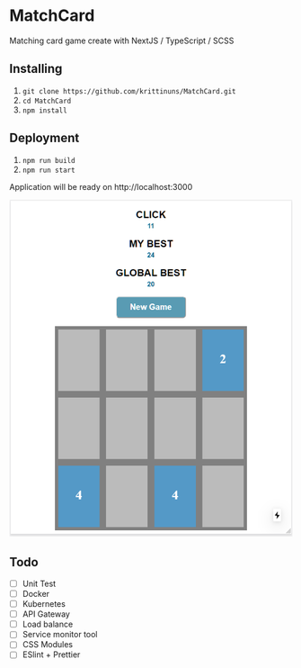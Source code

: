 # MatchCard

Matching card game create with NextJS / TypeScript / SCSS

## Installing

1. `git clone https://github.com/krittinuns/MatchCard.git`
2. `cd MatchCard`
3. `npm install`

## Deployment

1. `npm run build`
2. `npm run start`

Application will be ready on http://localhost:3000

![Screenshot](screenshot.png)

## Todo

- [ ] Unit Test
- [ ] Docker
- [ ] Kubernetes
- [ ] API Gateway
- [ ] Load balance
- [ ] Service monitor tool
- [ ] CSS Modules
- [ ] ESlint + Prettier
